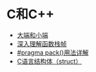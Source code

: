# C和C++

* [大端和小端](./BigEndian_LittleEndian.md)
* [深入理解函数栈帧](./stackFrame.md)
* [#pragma pack()用法详解](./#pragmapack.md)
* [C语言结构体（struct）](./struct.md)